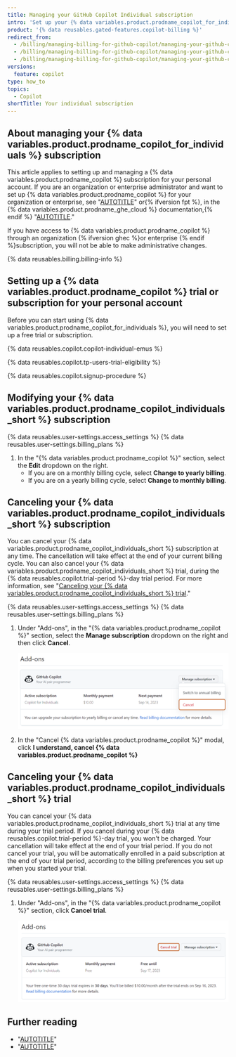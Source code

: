 ```yaml
---
title: Managing your GitHub Copilot Individual subscription
intro: 'Set up your {% data variables.product.prodname_copilot_for_individuals %} trial for your personal account and manage your subscription.'
product: '{% data reusables.gated-features.copilot-billing %}'
redirect_from:
  - /billing/managing-billing-for-github-copilot/managing-your-github-copilot-subscription
  - /billing/managing-billing-for-github-copilot/managing-your-github-copilot-for-individuals-subscription
  - /billing/managing-billing-for-github-copilot/managing-your-github-copilot-subscription-for-your-personal-account
versions:
  feature: copilot
type: how_to
topics:
  - Copilot
shortTitle: Your individual subscription
---
```


## About managing your {% data variables.product.prodname_copilot_for_individuals %} subscription

This article applies to setting up and managing a {% data variables.product.prodname_copilot %} subscription for your personal account. If you are an organization or enterprise administrator and want to set up {% data variables.product.prodname_copilot %} for your organization or enterprise, see "[AUTOTITLE](/billing/managing-billing-for-github-copilot/managing-your-github-copilot-business-subscription)" or{% ifversion fpt %}, in the {% data variables.product.prodname_ghe_cloud %} documentation,{% endif %} "[AUTOTITLE](/enterprise-cloud@latest/billing/managing-billing-for-github-copilot/managing-your-github-copilot-enterprise-subscription)."

If you have access to {% data variables.product.prodname_copilot %} through an organization {% ifversion ghec %}or enterprise {% endif %}subscription, you will not be able to make administrative changes.

{% data reusables.billing.billing-info %}

## Setting up a {% data variables.product.prodname_copilot %} trial or subscription for your personal account

Before you can start using {% data variables.product.prodname_copilot_for_individuals %}, you will need to set up a free trial or subscription.

{% data reusables.copilot.copilot-individual-emus %}

{% data reusables.copilot.tp-users-trial-eligibility %}

{% data reusables.copilot.signup-procedure %}

## Modifying your {% data variables.product.prodname_copilot_individuals_short %} subscription

{% data reusables.user-settings.access_settings %}
{% data reusables.user-settings.billing_plans %}
1. In the "{% data variables.product.prodname_copilot %}" section, select the **Edit** dropdown on the right.
   - If you are on a monthly billing cycle, select **Change to yearly billing**.
   - If you are on a yearly billing cycle, select **Change to monthly billing**.

## Canceling your {% data variables.product.prodname_copilot_individuals_short %} subscription

You can cancel your {% data variables.product.prodname_copilot_individuals_short %} subscription at any time. The cancellation will take effect at the end of your current billing cycle. You can also cancel your {% data variables.product.prodname_copilot_individuals_short %} trial, during the {% data reusables.copilot.trial-period %}-day trial period. For more information, see "[Canceling your {% data variables.product.prodname_copilot_individuals_short %} trial](#canceling-your-copilot-individual-trial)."

{% data reusables.user-settings.access_settings %}
{% data reusables.user-settings.billing_plans %}
1. Under "Add-ons", in the "{% data variables.product.prodname_copilot %}" section, select the **Manage subscription** dropdown on the right and then click **Cancel**.

     ![Screenshot of the {% data variables.product.prodname_copilot %} section of the "Plans and usage" page. The edit dropdown is expanded and the "Cancel" option is highlighted in dark orange.](/assets/images/help/copilot/copilot-cancel-cfi-subscription.png)

1. In the "Cancel {% data variables.product.prodname_copilot %}" modal, click **I understand, cancel {% data variables.product.prodname_copilot %}**

## Canceling your {% data variables.product.prodname_copilot_individuals_short %} trial

You can cancel your {% data variables.product.prodname_copilot_individuals_short %} trial at any time during your trial period. If you cancel during your {% data reusables.copilot.trial-period %}-day trial, you won't be charged. Your cancellation will take effect at the end of your trial period. If you do not cancel your trial, you will be automatically enrolled in a paid subscription at the end of your trial period, according to the billing preferences you set up when you started your trial.

{% data reusables.user-settings.access_settings %}
{% data reusables.user-settings.billing_plans %}
1. Under "Add-ons", in the "{% data variables.product.prodname_copilot %}" section, click **Cancel trial**.

   ![Screenshot of the {% data variables.product.prodname_copilot %} section of the "Plans and usage" page. The "Cancel trial" option is highlighted in dark orange.](/assets/images/help/copilot/copilot-cancel-trial.png)

## Further reading

- "[AUTOTITLE](/copilot/overview-of-github-copilot/about-github-copilot-individual)"
- "[AUTOTITLE](/copilot/using-github-copilot/getting-started-with-github-copilot)"
